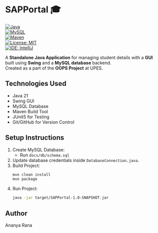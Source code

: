 # SAPPortal 🎓
[![Java](https://img.shields.io/badge/Java-17-blue.svg)](https://www.oracle.com/java/)  
[![MySQL](https://img.shields.io/badge/Database-MySQL-yellow.svg)](https://www.mysql.com/)  
[![Maven](https://img.shields.io/badge/Build-Maven-FF6F00.svg)](https://maven.apache.org/)  
[![License: MIT](https://img.shields.io/badge/License-MIT-green.svg)](https://opensource.org/licenses/MIT)  
[![IDE: IntelliJ](https://img.shields.io/badge/IDE-IntelliJ%20IDEA-red.svg)](https://www.jetbrains.com/idea/)

A **Standalone Java Application** for managing student details with a **GUI** built using **Swing** and a **MySQL database** backend.  
Created as a part of the **OOPS Project** at UPES.

## Technologies Used
- Java 21
- Swing GUI
- MySQL Database
- Maven Build Tool
- JUnit5 for Testing
- Git/GitHub for Version Control

## Setup Instructions
1. Create MySQL Database:
    - Run `docs/db/schema.sql`
2. Update database credentials inside `DatabaseConnection.java`.
3. Build Project:
    ```bash
    mvn clean install
    mvn package
    ```
4. Run Project:
    ```bash
    java -jar target/SAPPortal-1.0-SNAPSHOT.jar
    ```

## Author
Ananya Rana
